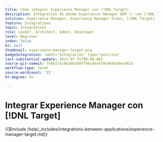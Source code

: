 ```yaml
---
title: Cómo integrar Experience Manager con [!DNL Target]
description: Integración de Adobe Experience Manager AEM () con [!DNL Target] para ofrecer experiencias personalizadas.
solution: Experience Manager, Experience Manager Sites, [!DNL Target]
feature: Integrations
topic: Integrations
role: Leader, Architect, Admin, Developer
level: Beginner
index: false
kt: null
thumbnail: experience-manager-target.png
badgeIntegration: label="Integración" type="positive"
last-substantial-update: 2023-07-31T00:00:00Z
source-git-commit: 7ed617ac0ba6b340ff94cdee47914645e0ec6615
workflow-type: tm+mt
source-wordcount: '21'
ht-degree: 4%

---
```



# Integrar Experience Manager con [!DNL Target]

{{$include /help/_includes/integrations-between-applications/experience-manager-target.md}}
